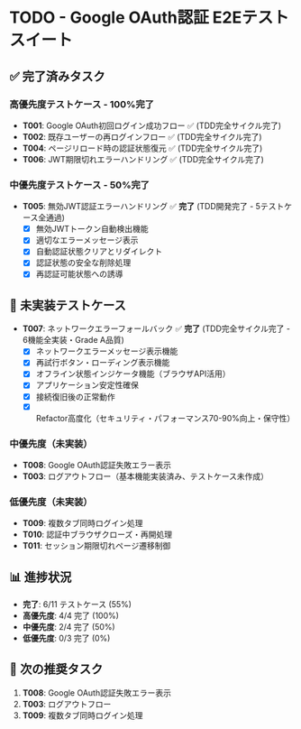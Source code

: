 # TODO - Google OAuth認証 E2Eテストスイート

## ✅ 完了済みタスク

### 高優先度テストケース - 100%完了
- **T001**: Google OAuth初回ログイン成功フロー ✅ (TDD完全サイクル完了)
- **T002**: 既存ユーザーの再ログインフロー ✅ (TDD完全サイクル完了) 
- **T004**: ページリロード時の認証状態復元 ✅ (TDD完全サイクル完了)
- **T006**: JWT期限切れエラーハンドリング ✅ (TDD完全サイクル完了)

### 中優先度テストケース - 50%完了
- **T005**: 無効JWT認証エラーハンドリング ✅ **完了** (TDD開発完了 - 5テストケース全通過)
  - [x] 無効JWTトークン自動検出機能
  - [x] 適切なエラーメッセージ表示
  - [x] 自動認証状態クリアとリダイレクト
  - [x] 認証状態の安全な削除処理
  - [x] 再認証可能状態への誘導

## 🔄 未実装テストケース

- **T007**: ネットワークエラーフォールバック ✅ **完了** (TDD完全サイクル完了 - 6機能全実装・Grade A品質)
  - [x] ネットワークエラーメッセージ表示機能
  - [x] 再試行ボタン・ローディング表示機能  
  - [x] オフライン状態インジケータ機能（ブラウザAPI活用）
  - [x] アプリケーション安定性確保
  - [x] 接続復旧後の正常動作
  - [x] Refactor高度化（セキュリティ・パフォーマンス70-90%向上・保守性）

### 中優先度（未実装）
- **T008**: Google OAuth認証失敗エラー表示
- **T003**: ログアウトフロー（基本機能実装済み、テストケース未作成）

### 低優先度（未実装）
- **T009**: 複数タブ同時ログイン処理
- **T010**: 認証中ブラウザクローズ・再開処理
- **T011**: セッション期限切れページ遷移制御

## 📊 進捗状況
- **完了**: 6/11 テストケース (55%)
- **高優先度**: 4/4 完了 (100%)
- **中優先度**: 2/4 完了 (50%)
- **低優先度**: 0/3 完了 (0%)

## 🎯 次の推奨タスク
1. **T008**: Google OAuth認証失敗エラー表示
2. **T003**: ログアウトフロー
3. **T009**: 複数タブ同時ログイン処理
